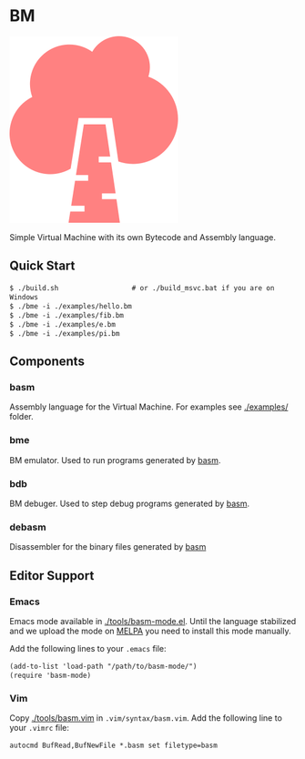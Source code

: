 # BM

![birch](./assets/birch-296x328.png)

Simple Virtual Machine with its own Bytecode and Assembly language.

## Quick Start

```console
$ ./build.sh                  # or ./build_msvc.bat if you are on Windows
$ ./bme -i ./examples/hello.bm
$ ./bme -i ./examples/fib.bm
$ ./bme -i ./examples/e.bm
$ ./bme -i ./examples/pi.bm
```

## Components

### basm

Assembly language for the Virtual Machine. For examples see [./examples/](./examples) folder.

### bme

BM emulator. Used to run programs generated by [basm](#basm).

### bdb

BM debuger. Used to step debug programs generated by [basm](#basm).

### debasm

Disassembler for the binary files generated by [basm](#basm)

## Editor Support

### Emacs

Emacs mode available in [./tools/basm-mode.el](./tools/basm-mode.el). Until the language stabilized and we upload the mode on [MELPA](https://melpa.org/) you need to install this mode manually.

Add the following lines to your `.emacs` file:

```emacs-lisp
(add-to-list 'load-path "/path/to/basm-mode/")
(require 'basm-mode)
```

### Vim

Copy [./tools/basm.vim](./tools/basm.vim) in `.vim/syntax/basm.vim`. Add the following line to your `.vimrc` file:

```vimscript
autocmd BufRead,BufNewFile *.basm set filetype=basm
```
